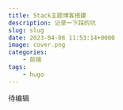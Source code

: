 ```yaml
---
title: Stack主题博客搭建
description: 记录一下踩的坑
slug: slug
date: 2023-04-08 11:53:14+0000
image: cover.png
categories:
    - 前端
tags:
    - hugo
---
```


待编辑